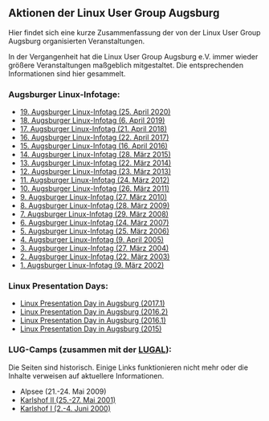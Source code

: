 ## Aktionen der Linux User Group Augsburg
Hier findet sich eine kurze Zusammenfassung der von der Linux User Group Augsburg organisierten Veranstaltungen.

In der Vergangenheit hat die Linux User Group Augsburg e.V. immer wieder größere Veranstaltungen maßgeblich mitgestaltet. Die entsprechenden Informationen sind hier gesammelt.
 
### Augsburger Linux-Infotage:
* <a href="LIT-2020/">19. Augsburger Linux-Infotag (25. April 2020)</a>
* <a href="LIT-2019/">18. Augsburger Linux-Infotag (6. April 2019)</a>
* <a href="LIT-2018/">17. Augsburger Linux-Infotag (21. April 2018)</a>
* <a href="LIT-2017/">16. Augsburger Linux-Infotag (22. April 2017)</a>
* <a href="LIT-2016/">15. Augsburger Linux-Infotag (16. April 2016)</a>
* <a href="LIT-2015/">14. Augsburger Linux-Infotag (28. März 2015)</a>
* <a href="LIT-2014/">13. Augsburger Linux-Infotag (22. März 2014)</a>
* <a href="LIT-2013/">12. Augsburger Linux-Infotag (23. März 2013)</a>
* <a href="LIT-2012/">11. Augsburger Linux-Infotag (24. März 2012)</a>
* <a href="LIT-2011/">10. Augsburger Linux-Infotag (26. März 2011)</a>
* <a href="LIT-2010/">9. Augsburger Linux-Infotag (27. März 2010)</a>
* <a href="LIT-2009/">8. Augsburger Linux-Infotag (28. März 2009)</a>
* <a href="LIT-2008/">7. Augsburger Linux-Infotag (29. März 2008)</a>
* <a href="LIT-2007/">6. Augsburger Linux-Infotag (24. März 2007)</a>
* <a href="LIT-2006/">5. Augsburger Linux-Infotag (25. März 2006)</a>
* <a href="LIT-2005/">4. Augsburger Linux-Infotag (9. April 2005)</a>
* <a href="LIT-2004/">3. Augsburger Linux-Infotag (27. März 2004)</a>
* <a href="LIT-2003/">2. Augsburger Linux-Infotag (22. März 2003)</a>
* <a href="LIT/">1. Augsburger Linux-Infotag (9. März 2002)</a>

### Linux Presentation Days:
* <a href="LPD-2017-1/">Linux Presentation Day in Augsburg (2017.1)</a>
* <a href="LPD-2016-2/">Linux Presentation Day in Augsburg (2016.2)</a>
* <a href="LPD-2016-1/">Linux Presentation Day in Augsburg (2016.1)</a>
* <a href="LPD-2015/">Linux Presentation Day in Augsburg (2015)</a>

### LUG-Camps (zusammen mit der <a href="http://www.lugal.de/">LUGAL</a>):
Die Seiten sind historisch. Einige Links funktionieren nicht mehr oder 
die Inhalte verweisen auf aktuellere Informationen.
* Alpsee (21.-24. Mai 2009)
* [Karlshof II (25.-27. Mai 2001)](/historic/LUG-Camp-2001/index.html)
* [Karlshof I (2.-4. Juni 2000)](/historic/LUG-Camp-2000/index.html)
